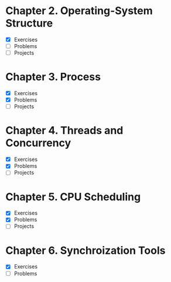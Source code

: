 # Chapter 2. Operating-System Structure

- [x] Exercises 
- [ ] Problems 
- [ ] Projects 

# Chapter 3. Process

- [x] Exercises 
- [x] Problems 
- [ ] Projects 

# Chapter 4. Threads and Concurrency

- [x] Exercises 
- [x] Problems 
- [ ] Projects

# Chapter 5. CPU Scheduling

- [x] Exercises 
- [x] Problems 
- [ ] Projects

# Chapter 6. Synchroization Tools

- [x] Exercises 
- [ ] Problems 
